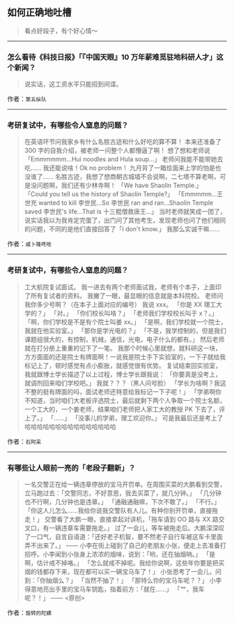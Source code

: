 ## 如何正确地吐槽

> 看点好段子，有个好心情～


 
---

### 怎么看待《科技日报》「『中国天眼』10 万年薪难觅驻地科研人才」这个新闻？

> 说实话，这工资水平只能招到间谍。


作者：`第五纵队`

---

### 考研复试中，有哪些令人窒息的问题？

> 在英语环节问我家乡有什么名胜古迹和什么好吃的算不算！
> 本来还准备了 300 字的自我介绍，被老师一问整个人都懵逼了啊！
> 想了想和老师说「Emmmmmm...Hui noodles and Hula soup...」
> 老师问我能不能带她去吃……
> 我还能说啥！Ok no problem！
> 九月背了一箱烩面来上学的怕是也没谁了……
> 名胜古迹，我想了想商朝古城墙不会说啊，二七塔不算老啊，可是没问题啊，我们还有少林寺啊！
> 「We have Shaolin Temple.」
> 「Could you tell us the history of Shaolin Temple?」
> 「Emmmmm...王世充 wanted to kill 李世民...So 李世民 ran and ran...Shaolin Temple saved 李世民's life...That is 十三棍僧救唐王...」
> 当时老师就笑成一团了，说实话我以为我肯定完蛋了，出门问了其他考生，发现老师也问了他们相同的问题，不同的是他们直接回答了「I don't know.」
> 我那么实诚干嘛……


作者：`戚卜隆咚呛`

---

### 考研复试中，有哪些令人窒息的问题？

> 工大航院复试面试。
> 我一进去有两个老师面试我，老师有个本子，上面印了所有复试者的资料。
> 我撇了一眼，最显眼的信息就是本科院校。
> 老师问我你多少号啊？（在本子上面对应的编号）
> 我说 xxx。
> 「你是 XX 理工大学的？」
> 「对。」
> 「你们校长叫啥？」
> 「老师我们学校校长叫于 x？。」
> 「啊，你们学校是不是有个院士叫姜 xx。」
> 「是啊，我们学校就一个院士，我就在他实验室。」
> 「那你是学光电的？」
> 「不是，我学控制的，但是我们课题组很大的，有控制，机械，通信，光电，电子什么的都有。」
> 然后老师就在打分册上重重的记下了一笔。
> 我那个时候心里就想，就科研这一块，方方面面的还是院士有牌面啊！一说我是院士手下实验室的，一下子就给我标记上了，顿时感觉有点小膨胀，就感觉很有优势。
> 复试结束回实验室，我就跟博士学长描述了以上过程，博士学长跟我说：
> 「你要真是没考上，就调剂回来咱们学校吧。」
> 我就？？？（黑人问号脸）
> 「学长为啥啊？我这不整的挺有牌面的吗，面试老师还特意给我标记一下子呢！」
> 「学弟啊你不知道，当时咱们大老板评选院士，最后就剩下两个人争取一个院士名额，一个工大的，一个姜老师，结果咱们老师把人家工大的教授 PK 下去了，评上了。」
> 「......」
> 「没事儿的学弟，理工欢迎你。」
> 可是我最后还是考上了哈哈哈哈哈哈哈哈哈哈哈哈哈哈哈


作者：`石阿呆`

---

### 有哪些让人眼前一亮的「老段子翻新」？

> 一名交警正在给一辆违章停放的宝马开罚单。在周围买菜的大鹏看到交警，立马跑过去：「交警同志，不好意思，我去买菜了，就几分钟。」
> 「几分钟也不行啊，几分钟也是违章。」
> 「通融通融嘛，下次不敢了。」
> 「不行。」
> 「你这人儿怎么……我给你说我交警队有人儿。有种你别开罚单，直接拖走！」
> 交警看了大鹏一眼，直接拿起对讲机，「拖车请到 OO 路与 XX 路交叉口，有一辆违章车需要拖走。」
> 过了一会儿，等车被拖走后。大鹏深深叹了一口气，自言自语道：「还好老子机智，要不然老子自行车被这车卡里面弄不出来了。」
> ——
> 小李在街上碰到了自己的老朋友小张，便走上去准备打招呼。小李闻到小张身上浓浓的烟味，说到：「哟，还在抽烟呐。」
> 「是啊，估计戒不掉咯。」
> 「怎么就戒不掉呢。我给你说啊，这些年你要是把买烟的钱都存下来，现在都可以买一辆宝马车了！」
> 小张思考了一会儿，问到：「你抽烟么？」
> 「当然不抽了！」
> 「那特么你的宝马车呢？？」
> 小李得意地亮出手里的宝马车钥匙，指着前方：「就在……」
> 「艹，我车呢？！」
> ——
> <原创>


作者：`旋转的陀螺`